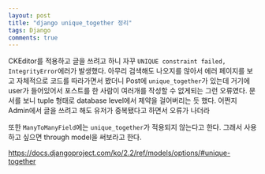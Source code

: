 ```yaml
---
layout: post
title: "django unique_together 정리"
tags: Django
comments: true
---
```


CKEditor를 적용하고 글을 쓰려고 하니 자꾸 `UNIQUE constraint failed, IntegrityError`에러가 발생했다.
아무리 검색해도 나오지를 않아서 에러 페이지를 보고 자체적으로 코드를 따라가면서 봤더니
Post에 `unique_together`가 있는데 거기에 user가 들어있어서 포스트를 한 사람이 여러개를 작성할 수 없게되는 그런 오류였다.
문서를 보니 tuple 형태로 database level에서 제약을 걸어버리는 듯 했다.
어쩐지 Admin에서 글을 쓰려고 해도 유저가 중복됐다고 하면서 오류가 나더라

또한 `ManyToManyField`에는 `unique_together`가 적용되지 않는다고 한다.
그래서 사용하고 싶으면 through model을 써보라고 한다.

<https://docs.djangoproject.com/ko/2.2/ref/models/options/#unique-together>


